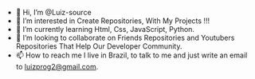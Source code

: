 - 👋 Hi, I’m @Luiz-source
- 👀 I’m interested in Create Repositories, With My Projects !!! 
- 🌱 I’m currently learning Html, Css, JavaScript, Python.
- 💞️ I’m looking to collaborate on Friends Repositories and Youtubers Repositories That Help Our Developer Community.
- 📫 How to reach me I live in Brazil, to talk to me and just write an email to luizprog2@gmail.com.

<!---
Luiz-source/Luiz-source is a ✨ special ✨ repository because its `README.md` (this file) appears on your GitHub profile.
You can click the Preview link to take a look at your changes.
--->
